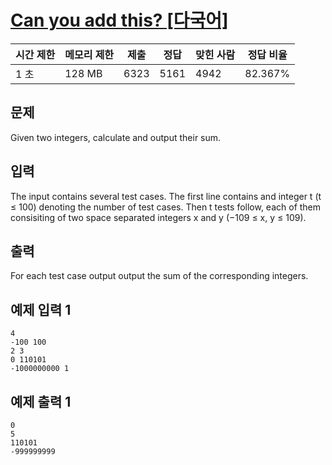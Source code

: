# [Can you add this? [다국어]](https://www.acmicpc.net/problem/7891)

| 시간 제한 | 메모리 제한 | 제출 | 정답 | 맞힌 사람 | 정답 비율 |
| --- | --- | --- | --- | --- | --- |
| 1 초 | 128 MB | 6323 | 5161 | 4942 | 82.367% |

## 문제

Given two integers, calculate and output their sum.

## 입력

The input contains several test cases. The first line contains and integer t (t ≤ 100) denoting the number of test cases. Then t tests follow, each of them consisiting of two space separated integers x and y (−109 ≤ x, y ≤ 109).

## 출력

For each test case output output the sum of the corresponding integers.

## 예제 입력 1

```
4
-100 100
2 3
0 110101
-1000000000 1

```

## 예제 출력 1

```
0
5
110101
-999999999
```
